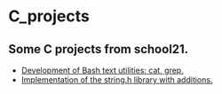 # C_projects
## Some C projects from school21.
+ [Development of Bash text utilities: cat, grep.](https://github.com/SemenutaEgor/C_projects/tree/main/bash_utils)
+ [Implementation of the string.h library with additions.](https://github.com/SemenutaEgor/string-h)
